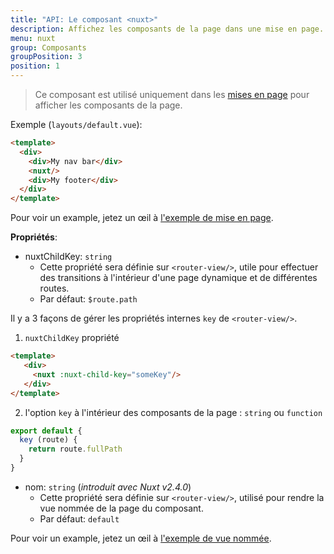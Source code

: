 ```yaml
---
title: "API: Le composant <nuxt>"
description: Affichez les composants de la page dans une mise en page.
menu: nuxt
group: Composants
groupPosition: 3
position: 1
---
```


> Ce composant est utilisé uniquement dans les [mises en page](/guide/views#layouts) pour afficher les composants de la 
> page.

Exemple (`layouts/default.vue`):

```html
<template>
  <div>
    <div>My nav bar</div>
    <nuxt/>
    <div>My footer</div>
  </div>
</template>
```

Pour voir un example, jetez un œil à [l'exemple de mise en page](/examples/layouts).

**Propriétés**:

- nuxtChildKey: `string`
  - Cette propriété sera définie sur `<router-view/>`, utile pour effectuer des transitions à l'intérieur d'une page 
 dynamique et de différentes routes.
  - Par défaut: `$route.path`

Il y a 3 façons de gérer les propriétés internes `key` de `<router-view/>`.

1. `nuxtChildKey` propriété

  ```html
  <template>
     <div>
       <nuxt :nuxt-child-key="someKey"/>
     </div>
  </template>
  ```

2. l'option `key` à l'intérieur des composants de la page : `string` ou `function`

  ```js
  export default {
    key (route) {
      return route.fullPath
    }
  }
  ```

- nom: `string` (_introduit avec Nuxt v2.4.0_)
  - Cette propriété sera définie sur `<router-view/>`, utilisé pour rendre la vue nommée de la page du composant.
  - Par défaut: `default`

Pour voir un example, jetez un œil à [l'exemple de vue nommée](/examples/named-views).
